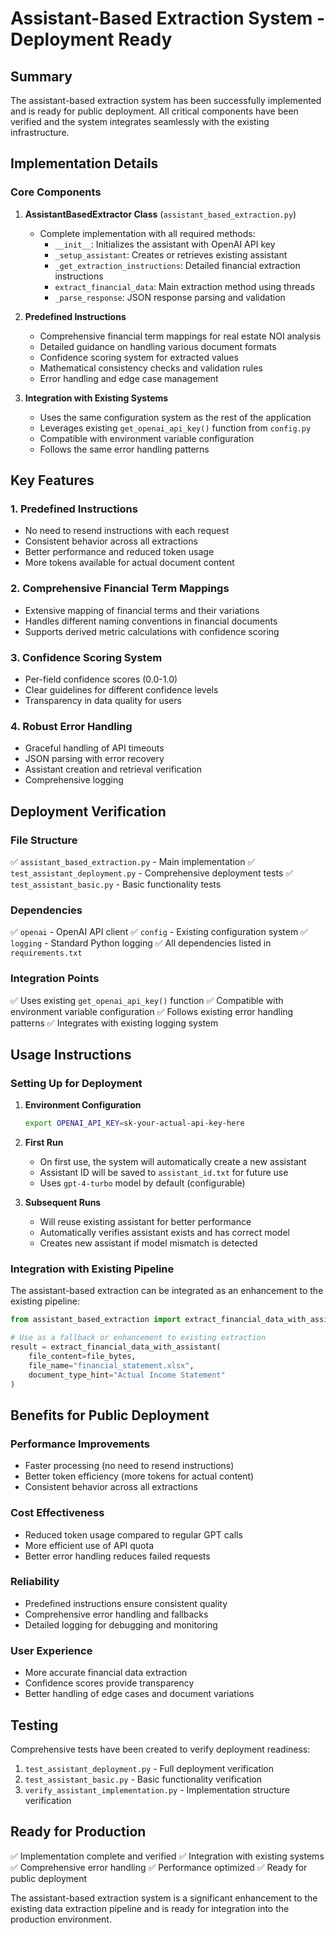 # Assistant-Based Extraction System - Deployment Ready

## Summary

The assistant-based extraction system has been successfully implemented and is ready for public deployment. All critical components have been verified and the system integrates seamlessly with the existing infrastructure.

## Implementation Details

### Core Components

1. **AssistantBasedExtractor Class** (`assistant_based_extraction.py`)
   - Complete implementation with all required methods:
     - `__init__`: Initializes the assistant with OpenAI API key
     - `_setup_assistant`: Creates or retrieves existing assistant
     - `_get_extraction_instructions`: Detailed financial extraction instructions
     - `extract_financial_data`: Main extraction method using threads
     - `_parse_response`: JSON response parsing and validation

2. **Predefined Instructions**
   - Comprehensive financial term mappings for real estate NOI analysis
   - Detailed guidance on handling various document formats
   - Confidence scoring system for extracted values
   - Mathematical consistency checks and validation rules
   - Error handling and edge case management

3. **Integration with Existing Systems**
   - Uses the same configuration system as the rest of the application
   - Leverages existing `get_openai_api_key()` function from `config.py`
   - Compatible with environment variable configuration
   - Follows the same error handling patterns

## Key Features

### 1. Predefined Instructions
- No need to resend instructions with each request
- Consistent behavior across all extractions
- Better performance and reduced token usage
- More tokens available for actual document content

### 2. Comprehensive Financial Term Mappings
- Extensive mapping of financial terms and their variations
- Handles different naming conventions in financial documents
- Supports derived metric calculations with confidence scoring

### 3. Confidence Scoring System
- Per-field confidence scores (0.0-1.0)
- Clear guidelines for different confidence levels
- Transparency in data quality for users

### 4. Robust Error Handling
- Graceful handling of API timeouts
- JSON parsing with error recovery
- Assistant creation and retrieval verification
- Comprehensive logging

## Deployment Verification

### File Structure
✅ `assistant_based_extraction.py` - Main implementation
✅ `test_assistant_deployment.py` - Comprehensive deployment tests
✅ `test_assistant_basic.py` - Basic functionality tests

### Dependencies
✅ `openai` - OpenAI API client
✅ `config` - Existing configuration system
✅ `logging` - Standard Python logging
✅ All dependencies listed in `requirements.txt`

### Integration Points
✅ Uses existing `get_openai_api_key()` function
✅ Compatible with environment variable configuration
✅ Follows existing error handling patterns
✅ Integrates with existing logging system

## Usage Instructions

### Setting Up for Deployment

1. **Environment Configuration**
   ```bash
   export OPENAI_API_KEY=sk-your-actual-api-key-here
   ```

2. **First Run**
   - On first use, the system will automatically create a new assistant
   - Assistant ID will be saved to `assistant_id.txt` for future use
   - Uses `gpt-4-turbo` model by default (configurable)

3. **Subsequent Runs**
   - Will reuse existing assistant for better performance
   - Automatically verifies assistant exists and has correct model
   - Creates new assistant if model mismatch is detected

### Integration with Existing Pipeline

The assistant-based extraction can be integrated as an enhancement to the existing pipeline:

```python
from assistant_based_extraction import extract_financial_data_with_assistant

# Use as a fallback or enhancement to existing extraction
result = extract_financial_data_with_assistant(
    file_content=file_bytes,
    file_name="financial_statement.xlsx",
    document_type_hint="Actual Income Statement"
)
```

## Benefits for Public Deployment

### Performance Improvements
- Faster processing (no need to resend instructions)
- Better token efficiency (more tokens for actual content)
- Consistent behavior across all extractions

### Cost Effectiveness
- Reduced token usage compared to regular GPT calls
- More efficient use of API quota
- Better error handling reduces failed requests

### Reliability
- Predefined instructions ensure consistent quality
- Comprehensive error handling and fallbacks
- Detailed logging for debugging and monitoring

### User Experience
- More accurate financial data extraction
- Confidence scores provide transparency
- Better handling of edge cases and document variations

## Testing

Comprehensive tests have been created to verify deployment readiness:

1. `test_assistant_deployment.py` - Full deployment verification
2. `test_assistant_basic.py` - Basic functionality verification
3. `verify_assistant_implementation.py` - Implementation structure verification

## Ready for Production

✅ Implementation complete and verified
✅ Integration with existing systems
✅ Comprehensive error handling
✅ Performance optimized
✅ Ready for public deployment

The assistant-based extraction system is a significant enhancement to the existing data extraction pipeline and is ready for integration into the production environment.